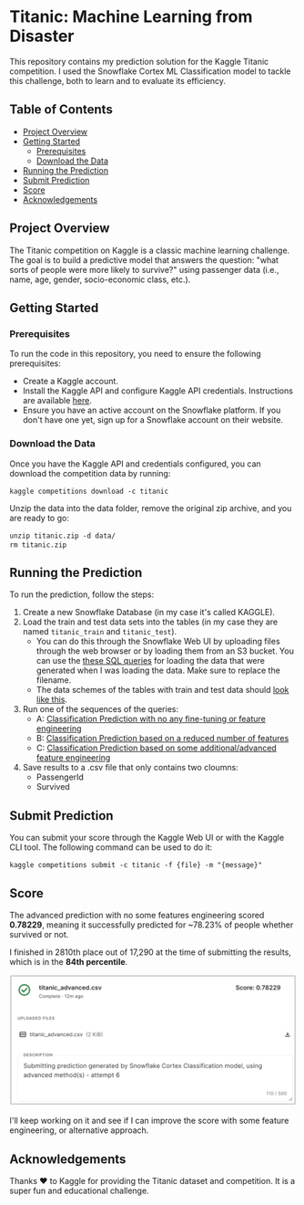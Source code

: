 # Titanic: Machine Learning from Disaster

This repository contains my prediction solution for the Kaggle Titanic competition. I used the Snowflake Cortex ML Classification model to tackle this challenge, both to learn and to evaluate its efficiency.

## Table of Contents

- [Project Overview](#project-overview)
- [Getting Started](#getting-started)
    - [Prerequisites](#prerequisites)
    - [Download the Data](#download-the-data)
- [Running the Prediction](#running-the-prediction)
- [Submit Prediction](#submit-prediction)
- [Score](#score)
- [Acknowledgements](#acknowledgements)

## Project Overview

The Titanic competition on Kaggle is a classic machine learning challenge. The goal is to build a predictive model that answers the question: "what sorts of people were more likely to survive?" using passenger data (i.e., name, age, gender, socio-economic class, etc.).

## Getting Started

### Prerequisites

To run the code in this repository, you need to ensure the following prerequisites:

- Create a Kaggle account.
- Install the Kaggle API and configure Kaggle API credentials. Instructions are available [here](https://github.com/Kaggle/kaggle-api/blob/main/docs/).
- Ensure you have an active account on the Snowflake platform. If you don't have one yet, sign up for a Snowflake account on their website.

### Download the Data

Once you have the Kaggle API and credentials configured, you can download the competition data by running:

```
kaggle competitions download -c titanic
```

Unzip the data into the data folder, remove the original zip archive, and you are ready to go:
```
unzip titanic.zip -d data/
rm titanic.zip
```

## Running the Prediction

To run the prediction, follow the steps:

1. Create a new Snowflake Database (in my case it's called KAGGLE).
2. Load the train and test data sets into the tables (in my case they are named `titanic_train` and `titanic_test`).
   - You can do this through the Snowflake Web UI by uploading files through the web browser or by loading them from an S3 bucket. You can use the [these SQL queries](load-data-example.sql) for loading the data that were generated when I was loading the data. Make sure to replace the filename.
   - The data schemes of the tables with train and test data should [look like this](schemas.sql).
3. Run one of the sequences of the queries:
   - A: [Classification Prediction with no any fine-tuning or feature engineering](cortex-ml-classification-basic.sql)
   - B: [Classification Prediction based on a reduced number of features](cortex-ml-classification-reduced-features.sql)
   - C: [Classification Prediction based on some additional/advanced feature engineering](cortex-ml-classification-advanced.sql)
4. Save results to a .csv file that only contains two cloumns: 
    - PassengerId
    - Survived

## Submit Prediction

You can submit your score through the Kaggle Web UI or with the Kaggle CLI tool. The following command can be used to do it:

```
kaggle competitions submit -c titanic -f {file} -m "{message}"
```

## Score

The advanced prediction with no some features engineering scored **0.78229**, meaning it successfully predicted for ~78.23% of people whether survived or not. 

I finished in 2810th place out of 17,290 at the time of submitting the results, which is in the **84th percentile**. 

![Score](images/score.png)

I'll keep working on it and see if I can improve the score with some feature engineering, or alternative approach.

## Acknowledgements

Thanks ❤️ to Kaggle for providing the Titanic dataset and competition. It is a super fun and educational challenge.
